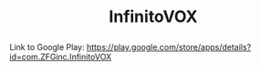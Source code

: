 # <p align = "center">InfinitoVOX</p>

Link to Google Play:
https://play.google.com/store/apps/details?id=com.ZFGinc.InfinitoVOX